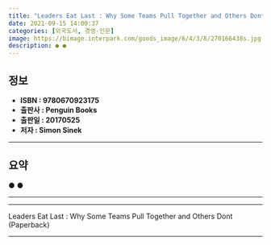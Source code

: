 ```yaml
---
title: "Leaders Eat Last : Why Some Teams Pull Together and Others Dont (Paperback)"
date: 2021-09-15 14:00:37
categories: [외국도서, 경영-인문]
image: https://bimage.interpark.com/goods_image/6/4/3/8/270166438s.jpg
description: ● ●
---
```


## **정보**

- **ISBN : 9780670923175**
- **출판사 : Penguin Books**
- **출판일 : 20170525**
- **저자 : Simon Sinek**

------



## **요약**

●  ●  

------



------


Leaders Eat Last : Why Some Teams Pull Together and Others Dont (Paperback) 

------


